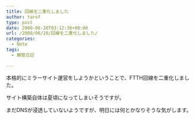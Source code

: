 ```yaml
---
title: 回線を二重化しました
author: tarof
type: post
date: 2008-06-28T03:12:30+00:00
url: /2008/06/28/回線を二重化しました/
categories:
  - Note
tags:
  - 鯖管日記

---
```

本格的にミラーサイト運営をしようかということで、FTTH回線を二重化しました。
  
サイト構築自体は夏頃になってしまいそうですが。

まだDNSが浸透していないようですが、明日には何とかなりそうな気がします。